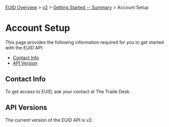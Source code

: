 [EUID Overview](../../../README.md) > [v2](../summary-doc-v2.md) > [Getting Started -- Summary](gs-summary.md) > Account Setup

# Account Setup

This page provides the following information required for you to get started with the EUID API:
* [Contact Info](#contact-info)
* [API Version](#api-version)

## Contact Info

To get access to EUID, ask your contact at The Trade Desk.

## API Versions

The current version of the EUID API is v2.
